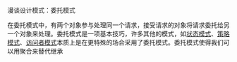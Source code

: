 漫谈设计模式：委托模式

在委托模式中，有两个对象参与处理同一个请求，接受请求的对象将请求委托给另一个对象来处理。委托模式是一项基本技巧，许多其他的模式，如[状态模式](https://zh.wikipedia.org/w/index.php?title=%E7%8A%B6%E6%80%81%E6%A8%A1%E5%BC%8F&action=edit&redlink=1)、[策略模式](https://zh.wikipedia.org/wiki/%E7%AD%96%E7%95%A5%E6%A8%A1%E5%BC%8F)、[访问者模式](https://zh.wikipedia.org/wiki/%E8%AE%BF%E9%97%AE%E8%80%85%E6%A8%A1%E5%BC%8F)本质上是在更特殊的场合采用了委托模式。委托模式使得我们可以用聚合来替代继承



